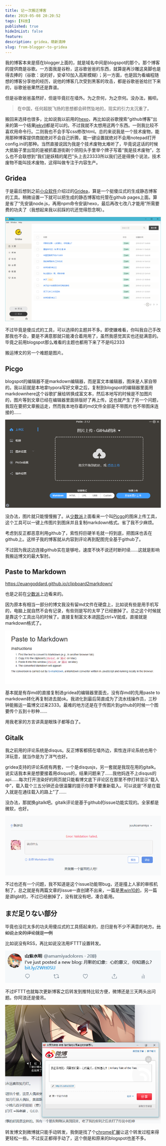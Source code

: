 ```yaml
---
title: 记一次搬迁博客
date: 2019-05-08 20:20:52
tags: [科技]
published: true
hideInList: false
feature: 
description: gridea，萌新滴神
slug: from-blogger-to-gridea
---
```

我的博客本来是搭在blogger上面的，就是域名中间是blogspot的那个。那个博客的提供商是谷歌。一方面我是谷粉，这谷歌爸爸的东西，就算是再沙雕这臭脚也是得去捧的（谷歌：说的好，安卓10加入高斯模糊）；另一方面，也是因为看编程随想的博客分享他的经历，说他的博客几次受到黑客的攻击，都是谷歌爸爸给拦下来的，谷歌爸爸果然还是靠谱。

但是谷歌爸爸虽然好，但是毕竟拦在墙外。为之奈何，为之奈何。没办法，搬呗。

 <!-- more -->

> 在中国，任何超脱飞扬的思想都会砰然坠地的，现实的引力太沉重了。

搬回来选择也很多，比如说我以前用的[hexo](https://hexo.io/zh-cn/index.html)，再比如说谷歌搜索“github博客”出来的第一个结果[jekyll](http://jekyll.com.cn/)都是可以的。不过我就不太想用这两个东西。一则我比较不喜欢用命令行。二则我也不会手写css修改html。总的来说我是一个技术废物，能用那种博客提供商就绝对不会自己折腾，能一键设置就绝对不会用notepad打开config.ini的那种。当然直接说因为我是个技术废物太难听了，毕竟说这话的时候大抵脑子里出现的是被抓着游街剃个阴阳头手里举个牌子写着“我是技术废物”，怎么也不会联想到“我们是妖精的尾巴”头上去23333所以我们还是得换个说法，技术废物不能叫技术废物，这得叫做专注于内容生产。

## Gridea

于是最后想到之前[小众软件](https://www.appinn.com/hve-notes/)介绍过的[Gridea](https://gridea.dev/)，算是一个挺傻瓜式的生成静态博客的工具。稍微设置一下就可以把生成的静态博客给托管在github pages上面。算是省了“先安装node.js，再用npm命令安装hexo，最后再改七改八才能用”所需要费的功夫了（我想起来我以前踩的坑还觉得怨念啊）。

![](https://raw.githubusercontent.com/yuukoamamiya/pic/master/20190508192213.png)

不过毕竟是傻瓜式的工具，可以选择的主题并不多。即使嫌难看，你叫我自己手改那我也不会，要是不满意那就只能凑合着用用了，虽然我感觉其实也还挺满意的。毕竟之前用blogspot那么难看的主题也都用下来了不是吗2333

搬运博文的另一个难题是图片。

## Picgo

blogspot的编辑器不是markdown编辑器，而是富文本编辑器，图床是人家自带的。我以前就是本地拿typora写好文章之后，复制到blogspot的编辑器里面用markdownhere这个谷歌扩展给转换成富文本，然后本地写的时候是不加图片的，图片等到文章已经在编辑器里面排版好了再上传。这也就产生了另一个问题，我现在要把文章搬运走，然而我本地存着的md文件全部是不带图片也不带图床连接的……

![](https://raw.githubusercontent.com/yuukoamamiya/pic/master/20190508194008.png)

没办法，图片就只能慢慢搬了。从[少数派](https://sspai.com/post/42310)上面看来一个叫[Picgo](https://molunerfinn.com/PicGo/)的图床上传工具，这个工具可以一键上传图片到图床并且复制markdown格式。省了我不少麻烦。

考虑到反正都恶意利用github了，索性捋巨硬羊毛就一捋到底，把图床也丢在github上。这样子我的博客就从内容到评论再到配图完全基于github了。

不过因为我这边连接github实在是够呛，速度不快不说还时断时续……这就是影响我搬运博文的最大掣肘。

## Paste to Markdown

<https://euangoddard.github.io/clipboard2markdown/>

也是之前在[少数派](https://sspai.com/post/54103)上边看来的。

因为原本有相当一部分的博文我没有留md文件在硬盘上，比如说有些是用手机写的，电脑上就自然不会有记录，有些则是写的太早了已经删掉了。总之这个时候就是靠这个工具出马的时候了。直接复制富文本进[网页](https://euangoddard.github.io/clipboard2markdown/)ctrl+V就成，直接就是markdown格式了。

![](https://raw.githubusercontent.com/yuukoamamiya/pic/master/20190508195404.png)

基本就是有存md的直接复制进gridea的编辑器里面去，没有存md的先用paste to markdown转化再复制进去就ok。我进化到最后简直成为了流水线操作员，三秒钟能搬运一篇博文过来2333。最难的地方还是在于传图片到github的时候一个图要传个五到十秒种……

用我老家的方言讲真是眼珠子都等白了。

## Gitalk

我之前用的评论系统是disqus。反正博客都搭在墙外边，索性连评论系统也用个洋玩意，就当作是为了洋气也好。

gridea支持的评论系统有两套，一个是disqusjs，另一套就是我现在用的gitalk。说实话我本来是想要接着用disqus的，结果问题来了……我他妈连不上disqus的api……每次打开渲染好的网页就只能看博文底下评论区在那里不停打转显示“载入中”，载入载个三五分钟还会很温馨的提示你要不要重新载入。可以说是“不是在载入就是在通往载入的路上”了……

没办法，那就换gitalk吧。gitalk评论是基于github的issue功能实现的。全家都是微软，也好。

![](https://raw.githubusercontent.com/yuukoamamiya/pic/master/20190508195554.png)

不过也还有一个问题，我不知道是这个issue功能带bug，还是撞上人家的审核机制了，总之就是有两篇文章的issue一直创建不出来，一篇是[黑win10的](https://yuukoamamiya.github.io/p/reason-to-use-win10/)，另一篇是讲lgbt的，不过已经删掉了，没有就没有吧，凑合着用。

## まだ足りない部分

毕竟也没花太多的功夫用傻瓜式的工具搭起来的，总归是有不少不满意的地方。~~比如说上文的评论就是一例~~

比如说没有RSS，再比如说没法用IFTTT设置转发。

![](https://raw.githubusercontent.com/yuukoamamiya/pic/master/20190508201205.png)

不过IFTTT也就每次更新博客之后转发到推特比较方便，微博还是三天两头出问题。你阿浪还是傻吊。

![](https://raw.githubusercontent.com/yuukoamamiya/pic/master/20190508201356.png)

转发博文到微博就只能手动转发，我倒是找了个[chrome扩展](https://chrome.google.com/webstore/detail/%E4%B8%80%E9%94%AE%E5%BE%AE%E5%8D%9A/dlnibcgilcbfohdalmandfokomeljkfc)让这个转发过程来得更轻松一些。不过反正都得手动了，这个倒是和原来的blogspot也差不多。
